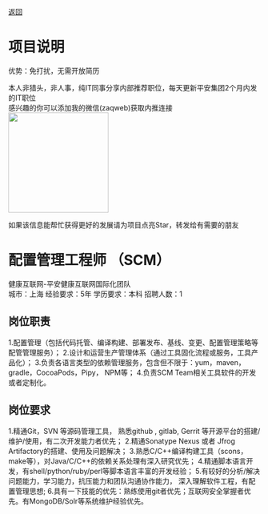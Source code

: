 [返回](../../)

# 项目说明

优势：免打扰，无需开放简历

本人非猎头，非人事，纯IT同事分享内部推荐职位，每天更新平安集团2个月内发的IT职位  
感兴趣的你可以添加我的微信(zaqweb)获取内推连接  
<img src="https://github.com/zaqweb/PA-IT-JOBS/blob/master/WechatICode.jpeg"  height="200" width="200">

如果该信息能帮忙获得更好的发展请为项目点亮Star，转发给有需要的朋友

# 配置管理工程师 （SCM）
健康互联网-平安健康互联网国际化团队  
城市：上海 经验要求：5年 学历要求：本科  招聘人数：1

## 岗位职责
1.配置管理（包括代码托管、编译构建、部署发布、基线、变更、配置管理策略等配管管理服务）；
2.设计和运营生产管理体系（通过工具固化流程或服务，工具产品化）；
3.负责各语言类型的依赖管理服务，包含但不限于：yum，maven，gradle，CocoaPods，Pipy， NPM等；
4.负责SCM Team相关工具软件的开发或者定制化。

## 岗位要求
1.精通Git，SVN 等源码管理工具， 熟悉github , gitlab, Gerrit 等开源平台的搭建/维护/使用，有二次开发能力者优先；
2.精通Sonatype Nexus 或者 Jfrog Artifactory的搭建、使用及问题解决；
3.熟悉C/C++编译构建工具（scons，make等），对Java/C/C++的依赖关系处理有深入研究优先；
4.精通脚本语言开发，有shell/python/ruby/perl等脚本语言丰富的开发经验；
5.有较好的分析/解决问题能力，学习能力，抗压能力和团队沟通协作能力， 深入理解软件工程，有配置管理思想;
6.具有一下技能的优先：熟练使用git者优先；互联网安全掌握者优先。有MongoDB/Solr等系统维护经验优先。




